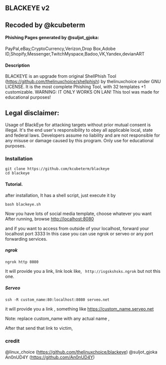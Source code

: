 ## BLACKEYE v2

## Recoded by @kcubeterm
#### Phishing Pages generated by @suljot_gjoka:
PayPal,eBay,CryptoCurrency,Verizon,Drop Box,Adobe ID,Shopify,Messenger,TwitchMyspace,Badoo,VK,Yandex,devianART


#### Description
BLACKEYE is an upgrade from original ShellPhish Tool (https://github.com/thelinuxchoice/shellphish) by thelinuxchoice under GNU LICENSE. It is the most complete Phishing Tool,  with 32 templates +1 customizable. WARNING: IT ONLY WORKS ON LAN! This tool was made for educational purposes!

## Legal disclaimer:
Usage of BlackEye for attacking targets without prior mutual consent is illegal. It's the end user's responsibility to obey all applicable local, state and federal laws. Developers assume no liability and are not responsible for any misuse or damage caused by this program. Only use for educational purposes.


### Installation
```
git clone https://github.com/kcubeterm/blackeye
cd blackeye

```
#### Tutorial. 

after installation, 
It has a shell script, just execute it by 
```
bash blackeye.sh
```
Now you have lots of social media template, choose whatever you want
After running, browse [http://localhost:8080](localhost:8080)

and if you want to access from outside of your localhost, forward your localhost port 3333
In this case you can use ngrok or serveo or any port forwarding services.
##### ngrok
```
ngrok http 8080

```

It will provide you a link, link look like, ``` http://isgskshsks.ngrok``` but not this one.

##### Serveo
```ssh -R custom_name:80:localhost:8080 serveo.net```

it will provide you a link , something like https://custom_name.serveo.net

Note: replace custom_name with any actual name ,

After that send that link to victim, 





### 
### credit
@linux_choice (https://github.com/thelinuxchoice/blackeye)
@suljot_gjoka
An0nUD4Y (https://github.com/An0nUD4Y)
